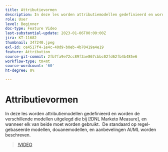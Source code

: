 ```yaml
---
title: Attributievormen
description: In deze les worden attributiemodellen gedefinieerd en worden de verschillende modellen uitgelegd die bij [!DNL Marketo Measure], en wanneer elk van beide moet worden gebruikt.  De standaard op regel-gebaseerde modellen, douanemodellen, en aanbevelingen AI/ML worden beschreven.
role: User
level: Beginner
doc-type: Feature Video
last-substantial-update: 2023-01-06T00:00:00Z
jira: KT-11682
thumbnail: 347240.jpeg
exl-id: ce4517f4-1e4c-40d9-b0eb-4b70419a4e19
feature: Attribution
source-git-commit: 2fb7fa9e72cc89f3ae867cbbc02fd62fb4b485e6
workflow-type: tm+mt
source-wordcount: '60'
ht-degree: 0%

---
```


# Attributievormen

In deze les worden attributiemodellen gedefinieerd en worden de verschillende modellen uitgelegd die bij [!DNL Marketo Measure], en wanneer elk van beide moet worden gebruikt.  De standaard op regel-gebaseerde modellen, douanemodellen, en aanbevelingen AI/ML worden beschreven.

>[!VIDEO](https://video.tv.adobe.com/v/347240/?quality=12&learn=on)
